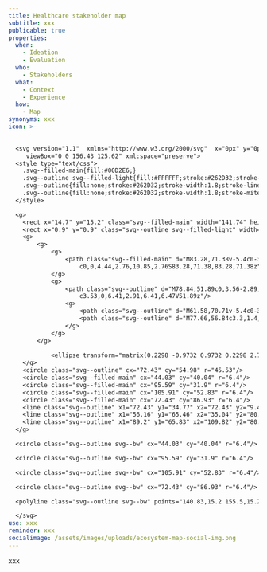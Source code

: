 ```yaml
---
title: Healthcare stakeholder map
subtitle: xxx
publicable: true
properties:
  when:
    - Ideation
    - Evaluation
  who:
    - Stakeholders
  what:
    - Context
    - Experience
  how:
    - Map
synonyms: xxx
icon: >-
  

  <svg version="1.1"  xmlns="http://www.w3.org/2000/svg"  x="0px" y="0px"
  	 viewBox="0 0 156.43 125.62" xml:space="preserve">
  <style type="text/css">
  	.svg--filled-main{fill:#00D2E6;}
  	.svg--outline svg--filled-light{fill:#FFFFFF;stroke:#262D32;stroke-width:1.8;stroke-linejoin:round;stroke-miterlimit:10;}
  	.svg--outline{fill:none;stroke:#262D32;stroke-width:1.8;stroke-linecap:round;stroke-linejoin:round;stroke-miterlimit:10;}
  	.svg--outline{fill:none;stroke:#262D32;stroke-width:1.8;stroke-miterlimit:10;}
  </style>

  <g>
  	<rect x="14.7" y="15.2" class="svg--filled-main" width="141.74" height="110.43"/>
  	<rect x="0.9" y="0.9" class="svg--outline svg--filled-light" width="140.28" height="110.9"/>
  	<g>
  		<g>
  			<g>
  				<path class="svg--filled-main" d="M83.28,71.38v-5.4c0-3.79-2.33-7.07-5.62-8.47H67.2c-3.3,1.4-5.62,4.67-5.62,8.47v5.4
  					c0,0,4.44,2.76,10.85,2.76S83.28,71.38,83.28,71.38z"/>
  			</g>
  			<g>
  				<path class="svg--outline" d="M78.84,51.89c0,3.56-2.89,6.47-6.41,6.47c-3.53,0-6.41-2.91-6.41-6.47v-2.23c0-3.56,2.89-6.47,6.41-6.47
  					c3.53,0,6.41,2.91,6.41,6.47V51.89z"/>
  				<g>
  					<path class="svg--outline" d="M61.58,70.71v-5.4c0-3.79,2.33-7.07,5.62-8.47"/>
  					<path class="svg--outline" d="M77.66,56.84c3.3,1.4,5.62,4.67,5.62,8.47v5.4"/>
  				</g>
  			</g>
  		</g>
  		
  			<ellipse transform="matrix(0.2298 -0.9732 0.9732 0.2298 2.7054 112.5022)" class="svg--outline" cx="72.43" cy="54.54" rx="19.6" ry="19.6"/>
  	</g>
  	<circle class="svg--outline" cx="72.43" cy="54.98" r="45.53"/>
  	<circle class="svg--filled-main" cx="44.03" cy="40.04" r="6.4"/>
  	<circle class="svg--filled-main" cx="95.59" cy="31.9" r="6.4"/>
  	<circle class="svg--filled-main" cx="105.91" cy="52.83" r="6.4"/>
  	<circle class="svg--filled-main" cx="72.43" cy="86.93" r="6.4"/>
  	<line class="svg--outline" x1="72.43" y1="34.77" x2="72.43" y2="9.45"/>
  	<line class="svg--outline" x1="56.16" y1="65.46" x2="35.04" y2="80.95"/>
  	<line class="svg--outline" x1="89.2" y1="65.83" x2="109.82" y2="80.95"/>
  </g>

  <circle class="svg--outline svg--bw" cx="44.03" cy="40.04" r="6.4"/>

  <circle class="svg--outline svg--bw" cx="95.59" cy="31.9" r="6.4"/>

  <circle class="svg--outline svg--bw" cx="105.91" cy="52.83" r="6.4"/>

  <circle class="svg--outline svg--bw" cx="72.43" cy="86.93" r="6.4"/>

  <polyline class="svg--outline svg--bw" points="140.83,15.2 155.5,15.2 155.5,124.65 14.7,124.65 14.7,110.95 "/>

  </svg>
use: xxx
reminder: xxx
socialimage: /assets/images/uploads/ecosystem-map-social-img.png
---
```

xxx